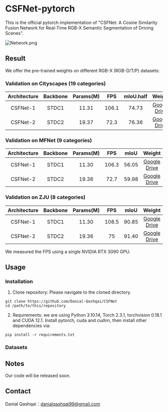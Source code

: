 # CSFNet-pytorch

This is the official pytorch implementation of "CSFNet: A Cosine Similarity Fusion Network for Real-Time RGB-X Semantic Segmentation of Driving Scenes".

![Network.png](https://github.com/Danial-Qashqai/CSFNet/blob/main/figures/Network.png)


## Result
We offer the pre-trained weights on different RGB-X (RGB-D/T/P) datasets:

### Validation on Cityscapes (19 categories) 
| Architecture | Backbone | Params(M) | FPS | mIoU.half | Weight |
|:---:|:---:|:---:|:---:|:---:|:---:|
| CSFNet-1 | STDC1 | 11.31 | 106.1 | 74.73 | [Google Drive](https://drive.google.com/file/d/1yK1Fg7NX1zryVDQTbzIDVGnn8prxLsjY/view?usp=sharing) |
| CSFNet-2 | STDC2 | 19.37 | 72.3 | 76.36 | [Google Drive](https://drive.google.com/file/d/1yQGGVAOUcSeWYz-vjoIIViIU_uV6uBpy/view?usp=sharing) |

### Validation on MFNet (9 categories)
| Architecture | Backbone | Params(M) | FPS | mIoU | Weight |
|:---:|:---:|:---:|:---:|:---:|:---:|
| CSFNet-1 | STDC1 | 11.30 | 106.3 | 56.05 | [Google Drive](https://drive.google.com/file/d/1y_YTWsq-W3PQYiq1XFDygnX3SG9ZuvUk/view?usp=sharing) |
| CSFNet-2 | STDC2 | 19.36 | 72.7 | 59.98 | [Google Drive](https://drive.google.com/file/d/1yfAk7pFSeb6QBedaK_M_n2OUg53jLYqJ/view?usp=sharing) |

### Validation on ZJU (8 categories)
| Architecture | Backbone | Params(M) | FPS | mIoU | Weight |
|:---:|:---:|:---:|:---:|:---:|:---:|
| CSFNet-1 | STDC1 | 11.30 | 108.5 | 90.85 | [Google Drive](https://drive.google.com/file/d/1yT1yAtqfDvQDjEO3ypvhmr8V3b-Tgh-u/view?usp=sharing) |
| CSFNet-2 | STDC2 | 19.36 | 75 | 91.40 | [Google Drive](https://drive.google.com/file/d/1ycSKi80HhilbX2U7dQUF-a8vdrR_vFEV/view?usp=sharing) |

We measured the FPS using a single NVIDIA RTX 3090 GPU.

## Usage
### Installation
1. Clone repository:
Please navigate to the cloned directory.
```
git clone https://github.com/Danial-Qashqai/CSFNet
cd /path/to/this/repository
```
2. Requirements:
we are using Python 3.10.14, Torch 2.3.1, torchvision 0.18.1 and CUDA 12.1.
Install pytorch, cuda and cudnn, then install other dependencies via:
```shell
pip install -r requirements.txt
```
### Datasets



## Notes

Our code will be released soon.


## Contact

Danial Qashqai：danialqashqai99@gmail.com
